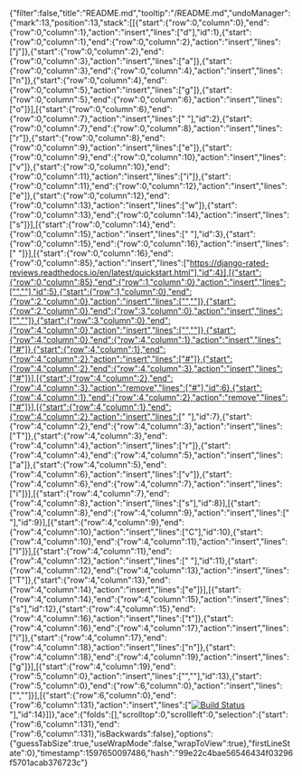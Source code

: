 {"filter":false,"title":"README.md","tooltip":"/README.md","undoManager":{"mark":13,"position":13,"stack":[[{"start":{"row":0,"column":0},"end":{"row":0,"column":1},"action":"insert","lines":["d"],"id":1},{"start":{"row":0,"column":1},"end":{"row":0,"column":2},"action":"insert","lines":["j"]},{"start":{"row":0,"column":2},"end":{"row":0,"column":3},"action":"insert","lines":["a"]},{"start":{"row":0,"column":3},"end":{"row":0,"column":4},"action":"insert","lines":["n"]},{"start":{"row":0,"column":4},"end":{"row":0,"column":5},"action":"insert","lines":["g"]},{"start":{"row":0,"column":5},"end":{"row":0,"column":6},"action":"insert","lines":["o"]}],[{"start":{"row":0,"column":6},"end":{"row":0,"column":7},"action":"insert","lines":[" "],"id":2},{"start":{"row":0,"column":7},"end":{"row":0,"column":8},"action":"insert","lines":["r"]},{"start":{"row":0,"column":8},"end":{"row":0,"column":9},"action":"insert","lines":["e"]},{"start":{"row":0,"column":9},"end":{"row":0,"column":10},"action":"insert","lines":["v"]},{"start":{"row":0,"column":10},"end":{"row":0,"column":11},"action":"insert","lines":["i"]},{"start":{"row":0,"column":11},"end":{"row":0,"column":12},"action":"insert","lines":["e"]},{"start":{"row":0,"column":12},"end":{"row":0,"column":13},"action":"insert","lines":["w"]},{"start":{"row":0,"column":13},"end":{"row":0,"column":14},"action":"insert","lines":["s"]}],[{"start":{"row":0,"column":14},"end":{"row":0,"column":15},"action":"insert","lines":[" "],"id":3},{"start":{"row":0,"column":15},"end":{"row":0,"column":16},"action":"insert","lines":[" "]}],[{"start":{"row":0,"column":16},"end":{"row":0,"column":85},"action":"insert","lines":["https://django-rated-reviews.readthedocs.io/en/latest/quickstart.html"],"id":4}],[{"start":{"row":0,"column":85},"end":{"row":1,"column":0},"action":"insert","lines":["",""],"id":5},{"start":{"row":1,"column":0},"end":{"row":2,"column":0},"action":"insert","lines":["",""]},{"start":{"row":2,"column":0},"end":{"row":3,"column":0},"action":"insert","lines":["",""]},{"start":{"row":3,"column":0},"end":{"row":4,"column":0},"action":"insert","lines":["",""]},{"start":{"row":4,"column":0},"end":{"row":4,"column":1},"action":"insert","lines":["#"]},{"start":{"row":4,"column":1},"end":{"row":4,"column":2},"action":"insert","lines":["#"]},{"start":{"row":4,"column":2},"end":{"row":4,"column":3},"action":"insert","lines":["#"]}],[{"start":{"row":4,"column":2},"end":{"row":4,"column":3},"action":"remove","lines":["#"],"id":6},{"start":{"row":4,"column":1},"end":{"row":4,"column":2},"action":"remove","lines":["#"]}],[{"start":{"row":4,"column":1},"end":{"row":4,"column":2},"action":"insert","lines":[" "],"id":7},{"start":{"row":4,"column":2},"end":{"row":4,"column":3},"action":"insert","lines":["T"]},{"start":{"row":4,"column":3},"end":{"row":4,"column":4},"action":"insert","lines":["r"]},{"start":{"row":4,"column":4},"end":{"row":4,"column":5},"action":"insert","lines":["a"]},{"start":{"row":4,"column":5},"end":{"row":4,"column":6},"action":"insert","lines":["v"]},{"start":{"row":4,"column":6},"end":{"row":4,"column":7},"action":"insert","lines":["i"]}],[{"start":{"row":4,"column":7},"end":{"row":4,"column":8},"action":"insert","lines":["s"],"id":8}],[{"start":{"row":4,"column":8},"end":{"row":4,"column":9},"action":"insert","lines":[" "],"id":9}],[{"start":{"row":4,"column":9},"end":{"row":4,"column":10},"action":"insert","lines":["C"],"id":10},{"start":{"row":4,"column":10},"end":{"row":4,"column":11},"action":"insert","lines":["I"]}],[{"start":{"row":4,"column":11},"end":{"row":4,"column":12},"action":"insert","lines":[" "],"id":11},{"start":{"row":4,"column":12},"end":{"row":4,"column":13},"action":"insert","lines":["T"]},{"start":{"row":4,"column":13},"end":{"row":4,"column":14},"action":"insert","lines":["e"]}],[{"start":{"row":4,"column":14},"end":{"row":4,"column":15},"action":"insert","lines":["s"],"id":12},{"start":{"row":4,"column":15},"end":{"row":4,"column":16},"action":"insert","lines":["t"]},{"start":{"row":4,"column":16},"end":{"row":4,"column":17},"action":"insert","lines":["i"]},{"start":{"row":4,"column":17},"end":{"row":4,"column":18},"action":"insert","lines":["n"]},{"start":{"row":4,"column":18},"end":{"row":4,"column":19},"action":"insert","lines":["g"]}],[{"start":{"row":4,"column":19},"end":{"row":5,"column":0},"action":"insert","lines":["",""],"id":13},{"start":{"row":5,"column":0},"end":{"row":6,"column":0},"action":"insert","lines":["",""]}],[{"start":{"row":6,"column":0},"end":{"row":6,"column":131},"action":"insert","lines":["[![Build Status](https://travis-ci.org/chrismurray1980/GymStuff.svg?branch=master)](https://travis-ci.org/chrismurray1980/GymStuff)"],"id":14}]]},"ace":{"folds":[],"scrolltop":0,"scrollleft":0,"selection":{"start":{"row":6,"column":131},"end":{"row":6,"column":131},"isBackwards":false},"options":{"guessTabSize":true,"useWrapMode":false,"wrapToView":true},"firstLineState":0},"timestamp":1597650097486,"hash":"99e22c4bae56546434f03296f5701acab376723c"}
